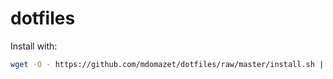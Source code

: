 # dotfiles

Install with:
```bash
wget -O - https://github.com/mdomazet/dotfiles/raw/master/install.sh | sh
```
